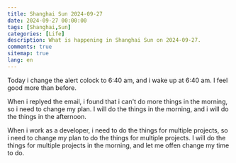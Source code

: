 ```yaml
---
title: Shanghai Sun 2024-09-27
date: 2024-09-27 00:00:00
tags: [Shanghai,Sun]
categories: [Life]
description: What is happening in Shanghai Sun on 2024-09-27.
comments: true
sitemap: true
lang: en
---
```


Today i change the alert colock to 6:40 am, and i wake up at 6:40 am. I feel good more than before. 

When i replyed the email, i found that i can't do more things in the morning, so i need to change my plan. I will do the things in the morning, and i will do the things in the afternoon.

When i work as a developer, i need to do the things for multiple projects, so i need to change my plan to do the things for multiple projects. I will do the things for multiple projects in the morning, and let me offen change my time to do.

